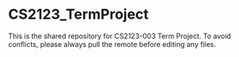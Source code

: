# CS2123_TermProject
This is the shared repository for CS2123-003 Term Project.
To avoid conflicts, please always pull the remote before editing any files.

